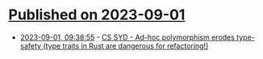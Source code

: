 # [Published on 2023-09-01](index.md)

* [2023-09-01, 09:38:55](https://lobste.rs/s/lonsxy/cs_syd_ad_hoc_polymorphism_erodes_type) - [CS SYD - Ad-hoc polymorphism erodes type-safety (type traits in Rust are dangerous for refactoring!)](https://cs-syd.eu/posts/2023-08-25-ad-hoc-polymorphism-erodes-type-safety)
